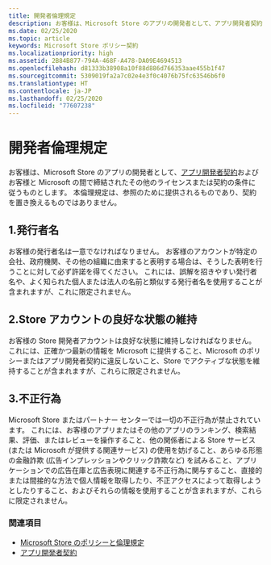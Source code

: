 ```yaml
---
title: 開発者倫理規定
description: お客様は、Microsoft Store のアプリの開発者として、アプリ開発者契約およびお客様と Microsoft の間で締結されたその他のライセンスまたは契約の条件に従うものとします。
ms.date: 02/25/2020
ms.topic: article
keywords: Microsoft Store ポリシー契約
ms.localizationpriority: high
ms.assetid: 2B84B877-794A-468F-A478-DA09E4694513
ms.openlocfilehash: d81333b38908a10f88d886d766353aae455b1f47
ms.sourcegitcommit: 5309019fa2a7c02e4e3f0c4076b75fc63546b6f0
ms.translationtype: HT
ms.contentlocale: ja-JP
ms.lasthandoff: 02/25/2020
ms.locfileid: "77607238"
---
```

# <a name="developer-code-of-conduct"></a>開発者倫理規定

お客様は、Microsoft Store のアプリの開発者として、[アプリ開発者契約](https://docs.microsoft.com/legal/windows/agreements/app-developer-agreement)およびお客様と Microsoft の間で締結されたその他のライセンスまたは契約の条件に従うものとします。 本倫理規定は、参照のために提供されるものであり、契約を置き換えるものではありません。


## <a name="1-publisher-name"></a>1.発行者名

お客様の発行者名は一意でなければなりません。 お客様のアカウントが特定の会社、政府機関、その他の組織に由来すると表明する場合は、そうした表明を行うことに対して必ず許諾を得てください。 これには、誤解を招きやすい発行者名や、よく知られた個人または法人の名前と類似する発行者名を使用することが含まれますが、これに限定されません。


## <a name="2-store-account-in-good-standing"></a>2.Store アカウントの良好な状態の維持

お客様の Store 開発者アカウントは良好な状態に維持しなければなりません。 これには、正確かつ最新の情報を Microsoft に提供すること、Microsoft のポリシーまたはアプリ開発者契約に違反しないこと、Store でアクティブな状態を維持することが含まれますが、これらに限定されません。


## <a name="3-fraudulent-or-dishonest-activities"></a>3.不正行為

Microsoft Store またはパートナー センターでは一切の不正行為が禁止されています。 これには、お客様のアプリまたはその他のアプリのランキング、検索結果、評価、またはレビューを操作すること、他の関係者による Store サービス (または Microsoft が提供する関連サービス) の使用を妨げること、あらゆる形態の金融詐欺 (広告インプレッションやクリック詐欺など) を試みること、アプリケーションでの広告在庫と広告表現に関連する不正行為に関与すること、直接的または間接的な方法で個人情報を取得したり、不正アクセスによって取得しようとしたりすること、およびそれらの情報を使用することが含まれますが、これらに限定されません。


### <a name="see-also"></a>関連項目

- [Microsoft Store のポリシーと倫理規定](store-policies-and-code-of-conduct.md)
- [アプリ開発者契約](https://docs.microsoft.com/legal/windows/agreements/app-developer-agreement)
